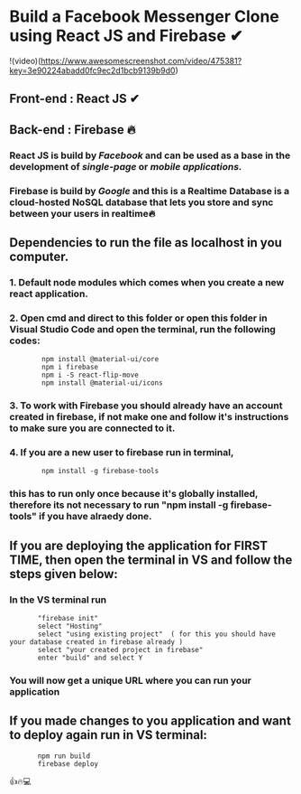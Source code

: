 # **Build a Facebook Messenger Clone using React JS and Firebase** ✔

!(video)(https://www.awesomescreenshot.com/video/475381?key=3e90224abadd0fc9ec2d1bcb9139b9d0)


## **Front-end : React JS** ✔
## **Back-end  : Firebase** 🔥
 
 
### **React JS** is build by *Facebook* and can be used as a base in the development of *single-page* or *mobile applications.*

### **Firebase** is build by *Google* and this is a Realtime Database is a cloud-hosted NoSQL database that lets you store and sync between your users in realtime🔥


## **Dependencies to run the file as localhost in you computer.**
### 1. Default node modules which comes when you create a new react application.
### 2. Open cmd and direct to this folder or open this folder in Visual Studio Code and open the terminal, run the following codes:
            npm install @material-ui/core
            npm i firebase
            npm i -S react-flip-move
            npm install @material-ui/icons

### 3. To work with Firebase you should already have an account created in firebase, if not make one and follow it's instructions to make sure you are connected to it.

### 4. If you are a new user to firebase run in terminal, 
            npm install -g firebase-tools 
### this has to run only once because it's globally installed, therefore its not necessary to run "npm install -g firebase-tools" if you have alraedy done.


## If you are deploying the application for FIRST TIME, then open the terminal in VS and follow the steps given below:
### In the VS terminal run 
           "firebase init"
           select "Hosting"
           select "using existing project"  ( for this you should have your database created in firebase already )
           select "your created project in firebase"
           enter "build" and select Y
### You will now get a unique URL where you can run your application

## If you made changes to you application and want to deploy again run in VS terminal:
           npm run build
           firebase deploy
  
  👍🔥💻
       
